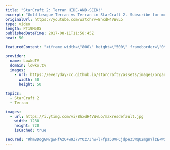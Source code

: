 ```yaml
---
title: "StarCraft 2: Terran HIDE-AND-SEEK!"
excerpt: "Gold League Terran vs Terran in StarCraft 2. Subscribe for more videos: http://lowko.tv/youtube A tale of Spine Crawlers: https://goo.gl/3b4T1M  When both players move out right around the same time, and the both manage to shut down each others economy, it all comes down to the amount of army that's"
originalUrl: https://youtube.com/watch?v=BhxdH4VWvLo
type: video
length: PT19M50S
publishedDateTime: 2017-08-11T11:58:45Z
heat: 50

featuredContent: "<iframe width=\"800\" height=\"500\" frameborder=\"0\" src=\"https://www.youtube.com/embed/BhxdH4VWvLo\" allow=\"accelerometer; autoplay; encrypted-media; gyroscope; picture-in-picture\" allowfullscreen></iframe>"

provider:
  name: LowkoTV
  domain: lowko.tv
  images:
    - url: https://everyday-cc.github.io/starcraft2/assets/images/organizations/lowko.tv-50x50.jpg
      width: 50
      height: 50

topics:
  - StarCraft 2
  - Terran

images:
  - url: https://i.ytimg.com/vi/BhxdH4VWvLo/maxresdefault.jpg
    width: 1280
    height: 720
    isCached: true

secured: "RhmBDogGM7gwHfAzU+w9Z7VYOz/Jhw+lFfpa5UVFCjdpe35WqU2mgnYlzE+WzL3WI9hyonkLkOEASzLe63A+72ETwaFKnr9wspuyvFx8a7LJ/YcSvjBR8hAYrtg0hK+XIc1l8foZsGxvtUarcmTcnWGasXbe1aMBIHiBkybR4yMWKuvSIT+0EeHyWu2doKj/m6rdoiL6z887xDqviAMztQiUYTZy+asoh28ffK96mST1+cTrZY+0UhrpotEhy6Vcxq9ZnD4Bx+Hi/LnZ3LNCTWZWn6fArPHCW3/gqag270G9LYS27dK9Xjl1fzyXBUEG9sYBaJa+y3eQu8isX7UvkT1QDGiI9A6RNqzfGslU8LDhylTsjWrewRMq8ohd/9yPW0rRIShs4eyY+Gmm4sJLjhWC82zSzGu20AgNaIvX17E=;Btn9i26lAvSWIN5GJ8zV2Q=="
---
```


